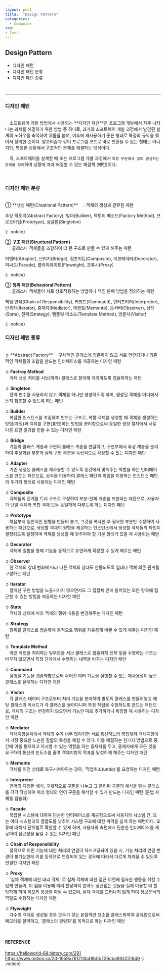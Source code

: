 ```yaml
---
layout: post
title:  "Design Pattern"
categories:
  - Computer
tag:
- test 
---
```


## Design Pattern 

* 디자인 패턴 
* 디자인 패턴 분류 
* 디자인 패턴 종류  
<br>

<hr>

### 디자인 패턴
<br>
　소프트웨어 개발 방법에서 사용되는 **디자인 패턴**은 프로그램 개발에서 자주 나타나는 과제를 해결하기 위한 방법 중 하나로, 과거의 소프트웨어 개발 과정에서 발견된 설계의 노하우를 축적하여 이름을 붙여, 이후에 재사용하기 좋은 형태로 특정의 규약을 묶어서 정리한 것이다. 알고리즘과 같이 프로그램 코드로 바로 변환될 수 있는 형태는 아니지만, 특정한 상황에서 구조적인 문제를 해결하는 방식이다.

　즉, 소프트웨어를 설계할 때 또는 프로그램 개발 과정에서 `특정 부분에서 많이 발생하는 문제를 정리`하여 상황에 따라 해결할 수 있는 해결책 (패턴)이다.

<br>

### 디자인 패턴 분류
<br>
① **생성 패턴(Creational Pattern)**  
　: 객체의 생성과 관련된 패턴
<p>
추상 팩토리(Abstract Factory), 빌더(Builder), 팩토리 메소드(Factory Method), 프로토타입(Prototype), 싱글톤(Singleton)
</p>
{: .notice}

② **구조 패턴(Structural Pattern)**  
　: 클래스나 객체들을 조합하여 더 큰 구조로 만들 수 있게 해주는 패턴
<p>
어댑터(Adapter), 브리지(Bridge), 컴포지트(Composite), 데코레이터(Decorator), 퍼싸드(Facade), 플라이웨이트(Flyweight), 프록시(Proxy)
</p>
{: .notice}

③ **행위 패턴(Behavioral Pattern)**  
　: 클래스나 객체들이 서로 상호작용하는 방법이나 책임 분배 방법을 정의하는 패턴
<p>
책임 연쇄(Chain of Responsibility), 커맨드(Command), 인터프리터(Interpreter), 반복자(Iterator), 중재자(Mediator), 메멘토(Memento), 옵서버(Observer), 상태(State), 전략(Strategy), 템플릿 메소드(Template Method), 방문자(Visitor)
</p>
{: .notice}

<br>

### 디자인 패턴 종류
<br>
ㆁ **Abstract Factory**  
　구체적인 클래스에 의존하지 않고 서로 연관되거나 의존적인 객체들의 조합을 만드는 인터페이스를 제공하는 디자인 패턴

ㆁ **Factroy Method**  
　객체 생성 처리를 서브(하위) 클래스로 분리해 처리하도록 캡슐화하는 패턴

ㆁ **Singleton**  
　전역 변수를 사용하지 않고 객체를 하나만 생성하도록 하며, 생성된 객체를 어디에서든지 참조할 수 있도록 하는 패턴

ㆁ **Builder**  
　복잡한 인스턴스를 조립하여 만드는 구조로, 복합 객체를 생성할 때 객체를 생성하는 방법(과정)과 객체를 구현(표현)하는 방법을 분리함으로써 동일한 생성 절차에서 서로 다른 표현 결과를 만들 수 있는 디자인 패턴

ㆁ **Bridge**  
　기능의 클래스 계층과 구현의 클래스 계층을 연결하고, 구현부에서 추상 계층을 분리하여 추상화된 부분과 실제 구현 부분을 독립적으로 확장할 수 있는 디자인 패턴

ㆁ **Adapter**  
　기존 생성된 클래스를 재사용할 수 있도록 중간에서 맞춰주는 역할을 하는 인터페이스를 만드는 패턴으로, 상속을 이용하여 클래스 패턴과 위임을 이용하는 인스턴스 패턴의 두가지 형태로 사용되는 디자인 패턴

ㆁ **Composite**  
　객체들의 관계를 트리 구조로 구성하여 부분-전체 계층을 표현하는 패턴으로, 사용자가 단일 객체와 복합 객체 모두 동일하게 다루도록 하는 디자인 패턴

ㆁ **Prototype**  
　처음부터 일반적인 원형을 만들어 놓고, 그것을 복사한 후 필요한 부분만 수정하여 사용하는 패턴으로, 생성할 객체의 원형을 제공하는 인스턴스에서 생성할 객체들의 타입이 결정되도록 설정하며 객체를 생성할 때 갖추어야 할 기본 형태가 있을 때 사용되는 패턴

ㆁ **Decorator**  
　객체의 결합을 통해 기능을 동적으로 유연하게 확장할 수 있게 해주는 패턴

ㆁ **Observer**  
　한 객체의 상태 변화에 따라 다른 객체의 상태도 연동되도록 일대다 객체 의존 관계를 구성하는 패턴

ㆁ **Iterator**  
　컬렉션 구현 방법을 노출시키지 않으면서도 그 집합체 안에 들어있는 모든 항목에 접근할 수 있는 방법을 제공하는 디자인 패턴

ㆁ **State**  
　객체의 상태에 따라 객체의 행위 내용을 변경해주는 디자인 패턴

ㆁ **Strategy**  
　행위를 클래스로 캡슐화해 동적으로 행위를 자유롭게 바꿀 수 있게 해주는 디자인 패턴

ㆁ **Template Method**  
　어떤 작업을 처리하는 일부분을 서브 클래스로 캡슐화해 전체 일을 수행하는 구조는 바꾸지 않으면서 특정 단계에서 수행하는 내역을 바꾸는 디자인 패턴

ㆁ **Command**  
　실행될 기능을 캡슐화함으로써 주어진 여러 기능을 실행할 수 있는 재사용성이 높은 클래스를 설계하는 디자인 패턴

ㆁ **Visitor**  
　각 클래스 데이터 구조로부터 처리 기능을 분리하여 별도의 클래스를 만들어놓고 해당 클래스의 메서드가 각 클래스를 돌아다니며 특정 작업을 수행하도록 만드는 패턴으로, 객체의 구조는 변경하지 않으면서 기능만 따로 추가하거나 확장할 때 사용하는 디자인 패턴

ㆁ **Mediator**  
　객체지향설계에서 객체의 수가 너무 많아지면 서로 통신하느라 복잡해져 객체지향에서 가장 중요한 느슨한 결합의 특성을 해칠 수 있다. 이를 해결하는 한가지 방법으로 중간에 이를 통제하고 지시할 수 있는 역할을 하는 중재자를 두고, 중재자에게 모든 것을 요구하여 통신의 빈도수를 줄여 객체지향의 목표를 달성하게 해주는 디자인 패턴

ㆁ **Memento**  
　객체를 이전 상태로 복구시켜야하는 경우, '작업취소(undo)'를 요청하는 디자인 패턴

ㆁ **Interpreter**  
　언어의 다양한 해석, 구체적으로 구문을 나누고 그 분리된 구문의 해석을 맡는 클래스를 각각 작성하여 여러 형태의 언어 구문을 해석할 수 있게 만드는 디자인 패턴 (문법 자체를 캡슐화)

ㆁ **Facade**  
　복잡한 시스템에 대하여 단순한 인터페이스를 제공함으로써 사용자와 시스템 간, 또는 여타 시스템과의 결합도를 낮추어 시스템 구조에 대한 파악을 쉽게 하는 패턴이다. 오류에 대해서 단위별로 확인할 수 있게 하며, 사용자의 측면에서 단순한 인터페이스를 제공하여 접근성을 높일 수 있는 디자인 패턴

ㆁ **Chain of Responsibility**  
　정적으로 어떤 기능에 대한 처리의 연결이 하드코딩되어 있을 시, 기능 처리의 연결 변경이 불가능한테 이를 동적으로 연결되어 있는 경우에 따라서 다르게 처리될 수 있도록 연결한 디자인 패턴

ㆁ **Proxy**  
　'실체 객체에 대한 대리 객체' 로 실체 객체에 대한 접근 이전에 필요한 행동을 취할 수 있게 만들며, 이 점을 이용해 미리 할당하지 않아도 상관없는 것들을 실제 이용할 때 할당하게 하여 메모리 용량을 아낄 수 있으며, 실체 객체를 드러나지 않게 하여 정보은닉의 역할도 수행하는 디자인 패턴

ㆁ **Flyweight**  
　다수의 객체로 생성될 경우 모두가 갖는 본질적인 요소를 클래스화하여 공유함으로써 메모리를 절약하고, '클래스의 경량화'를 목적으로 하는 디자인 패턴

<br>

#### REFERENCE
https://helloworld-88.tistory.com/291 <br>
https://www.notion.so/23-1959a781210b48b0b726cba983231649 
{: .notice}